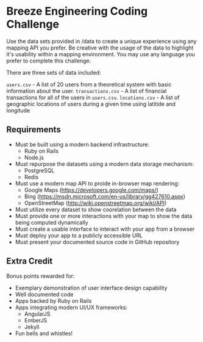 # Breeze Engineering Coding Challenge
Use the data sets provided in /data to create a unique experience using any mapping API you prefer. Be creative with the usage of the data to highlight it's usability within a mapping environment.  You may use any language you prefer to complete this challenge.

There are three sets of data included:

`users.csv` - A list of 20 users from a theoretical system with basic information about the user.
`transactions.csv` - A list of financial transactions for all of the users in `users.csv`.
`locations.csv` - A list of geographic locations of users during a given time using latitide and longitude

## Requirements
- Must be built using a modern backend infrastructure:
  - Ruby on Rails
  - Node.js
- Must repurpose the datasets using a modern data storage mechanism:
  - PostgreSQL
  - Redis
- Must use a modern map API to proide in-browser map rendering:
  - Google Maps (https://developers.google.com/maps/)
  - Bing (https://msdn.microsoft.com/en-us/library/gg427610.aspx)
  - OpenStreetMap (http://wiki.openstreetmap.org/wiki/API)
- Must utilize every dataset to show coorelation between the data
- Must provide one or more interactions with your map to show the data being computed dynamically
- Must create a usable interface to interact with your app from a browser
- Must deploy your app to a publicly accessible URL
- Must present your documented source code in GitHub repository

## Extra Credit
Bonus points rewarded for:
- Exemplary demonstration of user interface design capability
- Well documented code
- Apps backed by Ruby on Rails
- Apps integrating modern UI/UX frameworks:
  - AngularJS
  - EmberJS
  - Jekyll
- Fun bells and whistles!
